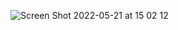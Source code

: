 ![Screen Shot 2022-05-21 at 15 02 12](https://user-images.githubusercontent.com/79700458/169655121-4bdd00aa-8be2-4854-b48c-4eb20329cfc6.png)

